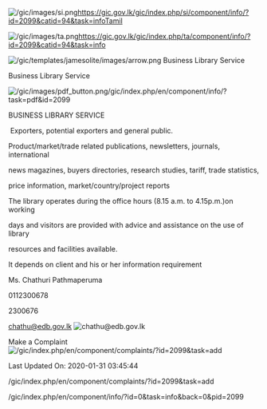 <!-- Source: https://gic.gov.lk/gic/index.php/en/component/info/?id=2099&catid=94&task=info -->

![/gic/images/si.png](/gic/images/si.png)https://gic.gov.lk/gic/index.php/si/component/info/?id=2099&catid=94&task=infoTamil

![/gic/images/ta.png](/gic/images/ta.png)https://gic.gov.lk/gic/index.php/ta/component/info/?id=2099&catid=94&task=info

![/gic/templates/jamesolite/images/arrow.png](/gic/templates/jamesolite/images/arrow.png) Business Library Service

Business Library Service

![/gic/images/pdf_button.png](/gic/images/pdf_button.png)/gic/index.php/en/component/info/?task=pdf&id=2099

BUSINESS LIBRARY SERVICE

 Exporters, potential exporters and general public.

Product/market/trade related publications, newsletters, journals, international

news magazines, buyers directories, research studies, tariff, trade statistics,

price information, market/country/project reports

The library operates during the office hours (8.15 a.m. to 4.15p.m.)on working

days and visitors are provided with advice and assistance on the use of library

resources and facilities available.

It depends on client and his or her information requirement

Ms. Chathuri Pathmaperuma

0112300678

2300676

chathu@edb.gov.lk ![chathu@edb.gov.lk](chathu@edb.gov.lk)

Make a Complaint ![/gic/index.php/en/component/complaints/?id=2099&task=add](/gic/index.php/en/component/complaints/?id=2099&task=add)

Last Updated On: 2020-01-31 03:45:44

/gic/index.php/en/component/complaints/?id=2099&task=add

/gic/index.php/en/component/info/?id=0&task=info&back=0&pid=2099